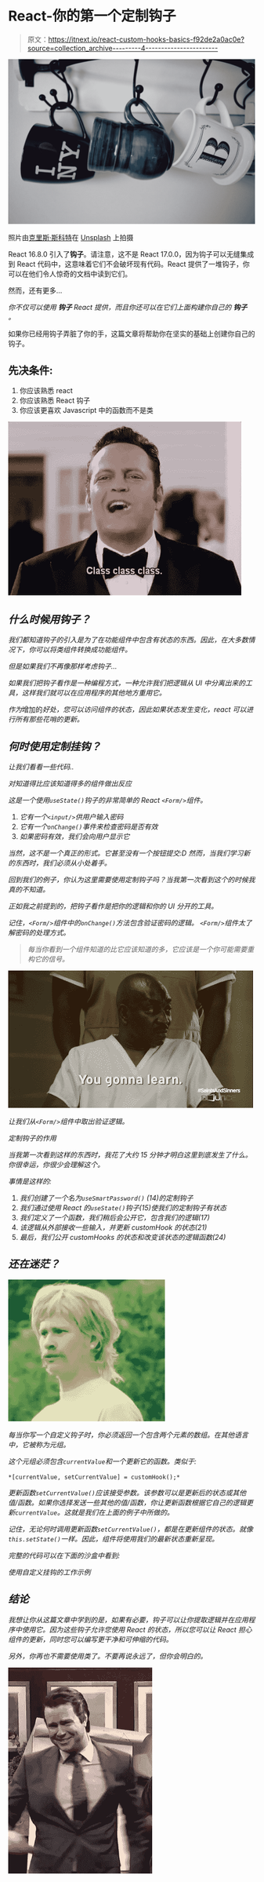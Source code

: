 # React-你的第一个定制钩子

> 原文：<https://itnext.io/react-custom-hooks-basics-f92de2a0ac0e?source=collection_archive---------4----------------------->

![](img/dd3cba30b485857afaadbb897e196646.png)

照片由[克里斯·斯科特](https://unsplash.com/@chris_j_scott?utm_source=medium&utm_medium=referral)在 [Unsplash](https://unsplash.com?utm_source=medium&utm_medium=referral) 上拍摄

React 16.8.0 引入了**钩子**。请注意，这不是 React 17.0.0，因为钩子可以无缝集成到 React 代码中，这意味着它们不会破坏现有代码。React 提供了一堆钩子，你可以在他们令人惊奇的文档中读到它们。

然而，还有更多…

*你不仅可以使用* ***钩子*** *React 提供，而且你还可以在它们上面构建你自己的* ***钩子*** *。*

如果你已经用钩子弄脏了你的手，这篇文章将帮助你在坚实的基础上创建你自己的钩子。

## 先决条件:

1.  你应该熟悉 react
2.  你应该熟悉 React 钩子
3.  你应该更喜欢 Javascript 中的函数而不是类

*![](img/b53dcd3bb9260863ebdb4fd4888329e7.png)*

## ***什么时候用钩子？***

*我们都知道钩子的引入是为了在功能组件中包含有状态的东西。因此，在大多数情况下，你可以将类组件转换成功能组件。*

*但是如果我们不再像那样考虑钩子…*

*如果我们把钩子看作是一种编程方式，一种允许我们把逻辑从 UI 中分离出来的工具，这样我们就可以在应用程序的其他地方重用它。*

*作为*增加的*好处，您可以访问组件的状态，因此如果状态发生变化，react 可以进行所有那些花哨的更新。*

## *何时使用定制挂钩？*

*让我们看看一些代码..*

*对知道得比应该知道得多的组件做出反应*

*这是一个使用`useState()`钩子的非常简单的 React `<Form/>`组件。*

1.  *它有一个`<input/>`供用户输入密码*
2.  *它有一个`onChange()`事件来检查密码是否有效*
3.  *如果密码有效，我们会向用户显示它*

*当然，这不是一个真正的形式。它甚至没有一个按钮提交:D
然而，当我们学习新的东西时，我们必须从小处着手。*

*回到我们的例子，你认为这里需要使用定制钩子吗？当我第一次看到这个的时候我真的不知道。*

*正如我之前提到的，*把钩子看作是把你的逻辑和你的 UI 分开的工具。**

*记住，`<Form/>`组件中的`onChange()`方法包含验证密码的逻辑。
`<Form/>`组件太了解密码的处理方式。*

> *每当你看到一个组件知道的比它应该知道的多，它应该是一个你可能需要重构它的信号。*

*![](img/4147ba5eb0bb7903aabbca5166384701.png)*

*让我们从`<Form/>`组件中取出验证逻辑。*

*定制钩子的作用*

*当我第一次看到这样的东西时，我花了大约 15 分钟才明白这里到底发生了什么。你很幸运，你很少会理解这个。*

*事情是这样的:*

1.  *我们创建了一个名为`useSmartPassword()` (14)的定制钩子*
2.  *我们通过使用 React 的`useState()`钩子(15)使我们的定制钩子有状态*
3.  *我们定义了一个函数，我们稍后会公开它，包含我们的逻辑(17)*
4.  *该逻辑从外部接收一些输入，并更新 customHook 的状态(21)*
5.  *最后，我们公开 customHooks 的状态和改变该状态的逻辑函数(24)*

## *还在迷茫？*

*![](img/7b5254c8bf232cf51dfc184c57d245f4.png)*

*每当你写一个自定义钩子时，你必须返回一个包含两个元素的数组。在其他语言中，它被称为元组。*

*这个元组必须包含`currentValue`和一个更新它的函数。类似于:*

```
*[currentValue, setCurrentValue] = customHook();*
```

*更新函数`setCurrentValue()`应该接受参数。该参数可以是更新后的状态或其他值/函数。如果你选择发送一些其他的值/函数，你让更新函数根据它自己的逻辑更新`currentValue`。这就是我们在上面的例子中所做的。*

*记住，无论何时调用更新函数`setCurrentValue()`，都是在更新组件的状态。就像`this.setState()`一样。因此，组件将使用我们的最新状态重新呈现。*

*完整的代码可以在下面的沙盒中看到:*

*使用自定义挂钩的工作示例*

## *结论*

*我想让你从这篇文章中学到的是，如果有必要，钩子可以让你提取逻辑并在应用程序中使用它。因为这些钩子允许您使用 React 的状态，所以您可以让 React 担心组件的更新，同时您可以编写更干净和可伸缩的代码。*

*另外，你再也不需要使用类了。不要再说永远了，但你会明白的。*

*![](img/1cd0fcdd48c2399c46024a96201b9e95.png)*